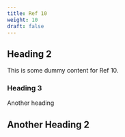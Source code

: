 ```yaml
---
title: Ref 10
weight: 10
draft: false
---
```


## Heading 2

This is some dummy content for Ref 10.

### Heading 3

Another heading

## Another Heading 2

